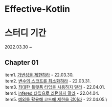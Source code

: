 # Effective-Kotlin

# 스터디 기간
2022.03.30 ~ 

## Chapter 01
item1. [가변성을 제한하라](https://github.com/ChangXXX/Effective-Kotlin/blob/main/Chapter-01/%EC%95%84%EC%9D%B4%ED%85%9C%201.%20%EA%B0%80%EB%B3%80%EC%84%B1%EC%9D%84%20%EC%A0%9C%ED%95%9C%ED%95%98%EB%9D%BC.md) - 22.03.30.\
item2. [변수의 스코프를 최소화하라](https://github.com/ChangXXX/Effective-Kotlin/blob/main/Chapter-01/%EC%95%84%EC%9D%B4%ED%85%9C%202.%20%EB%B3%80%EC%88%98%EC%9D%98%20%EC%8A%A4%EC%BD%94%ED%94%84%EB%A5%BC%20%EC%B5%9C%EC%86%8C%ED%99%94%ED%95%98%EB%9D%BC.md) - 22.03.31.\
item3. [최대한 플랫폼 타입을 사용하지 말라](https://github.com/ChangXXX/Effective-Kotlin/blob/main/Chapter-01/%EC%95%84%EC%9D%B4%ED%85%9C%203.%20%EC%B5%9C%EB%8C%80%ED%95%9C%20%ED%94%8C%EB%9E%AB%ED%8F%BC%20%ED%83%80%EC%9E%85%EC%9D%84%20%EC%82%AC%EC%9A%A9%ED%95%98%EC%A7%80%20%EB%A7%90%EB%9D%BC.md) - 22.04.01.\
item4. [infered 타입으로 리턴하지 말라](https://github.com/ChangXXX/Effective-Kotlin/blob/main/Chapter-01/%EC%95%84%EC%9D%B4%ED%85%9C%204.%20inffered%20%ED%83%80%EC%9E%85%EC%9C%BC%EB%A1%9C%20%EB%A6%AC%ED%84%B4%ED%95%98%EC%A7%80%20%EB%A7%90%EB%9D%BC.md) - 22.04.04.\
item5. [예외를 활용해 코드에 제한을 걸어라](https://github.com/ChangXXX/Effective-Kotlin/blob/main/Chapter-01/%EC%95%84%EC%9D%B4%ED%85%9C%205.%20%EC%98%88%EC%99%B8%EB%A5%BC%20%ED%99%9C%EC%9A%A9%ED%95%B4%20%EC%BD%94%EB%93%9C%EC%97%90%20%EC%A0%9C%ED%95%9C%EC%9D%84%20%EA%B1%B8%EC%96%B4%EB%9D%BC.md) - 22.04.05.\
